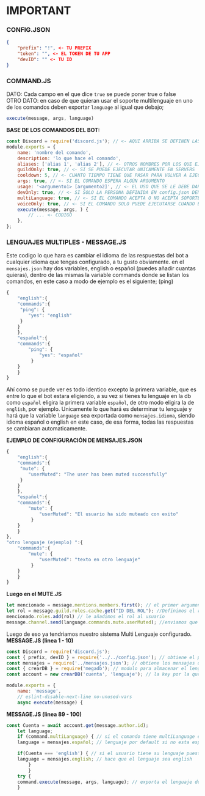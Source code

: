 # IMPORTANT
### CONFIG.JSON
```json
{
	"prefix": "!", <- TU PREFIX
	"token": "", <- EL TOKEN DE TU APP
	"devID": "" <- TU ID
}

```
### COMMAND.JS
DATO: Cada campo en el que dice `true` se puede poner true o false                                                                                                               
OTRO DATO: en caso de que quieran usar el soporte multilenguaje en uno de los comandos deben exportar `language` al igual que debajo;
```js 
execute(message, args, language)
```
**BASE DE LOS COMANDOS DEL BOT:**
```js
const Discord = require('discord.js'); // <- AQUI ARRIBA SE DEFINEN LAS DEPENDECIAS
module.exports = {
	name: 'nombre del comando',
	description: 'lo que hace el comando',
	aliases: ['alias 1', 'alias 2'], // <- OTROS NOMBRES POR LOS QUE EJECUTAR TU COMANDO
	guildOnly: true, // <- SI SE PUEDE EJECUTAR UNICAMENTE EN SERVERS
	cooldown: 5, // <- CUANTO TIEMPO TIENE QUE PASAR PARA VOLVER A EJECUTAR EL COMANDO (EN SEGUNDOS, EN message.js YA SE CONVIERTE A MILISEGUNDOS)
	args: true, // <- SI EL COMANDO ESPERA ALGÚN ARGUMENTO
	usage: '<argumento1> [argumento2]', // <- EL USO QUE SE LE DEBE DAR AL COMANDO(NO PONGAS EL PREFIX, EL BOT YA LO HACE Y <> SON PARA OBLIGATORIAS Y [] PARA OPCIONALES)
	devOnly: true, // <- SI SOLO LA PERSONA DEFINIDA EN config.json DENTRO DE `devID` PUEDE USAR EL COMANDO
	multiLanguage: true, // <- SI EL COMANDO ACEPTA O NO ACEPTA SOPORTE MULTILENGUAJE
	voiceOnly: true, // <- SI EL COMANDO SOLO PUEDE EJECUTARSE CUANDO EL MIEMBRO ESTA EN UN CANAL DE VOZ
	execute(message, args, ) { 
		// ... <- CODIGO
	},
};
```
### LENGUAJES MULTIPLES - MESSAGE.JS
Este codigo lo que hara es cambiar el idioma de las respuestas del bot a cualquier idioma que tengas configurado, a tu gusto obviamente.
en el `mensajes.json` hay dos variables, english o español (puedes añadir cuantas quieras), dentro de las mismas la variable commands donde se listan los comandos, en este caso a modo de ejemplo es el siguiente; (ping)
```js
{
    "english":{
    "commands":{
     "ping": {
        "yes": "english" 
     }
    }
    },
    "español":{
    "commands":{
        "ping": {
            "yes": "español" 
         }
    }
    }
}
```
Ahí como se puede ver es todo identico excepto la primera variable, que es entre lo que el bot estara eligiendo, a su vez si tienes tu lenguaje en la db como `español` eligira la primera variable `español`, de otro modo eligira la de `english`, por ejemplo.
Unicamente lo que hará es determinar tu lenguaje y hará que la variable `language` sea exportada como `mensajes.idioma`, siendo idioma español o english en este caso, de esa forma, todas las respuestas se cambiaran automaticamente.       

**EJEMPLO DE CONFIGURACIÓN DE MENSAJES.JSON**
```js
{
    "english":{
    "commands":{
     "mute": {
        "userMuted": "The user has been muted successfully" 
     }
    }
    },
    "español":{
    "commands":{
        "mute": {
            "userMuted": "El usuario ha sido muteado con exito" 
         }
    }
    }
},
"otro lenguaje (ejemplo) ":{
    "commands":{
        "mute": {
            "userMuted": "texto en otro lenguaje" 
         }
    }
    }
}
```
**Luego en el MUTE.JS**
```js
let mencionado = message.mentions.members.first(); // el primer argumento es una mención
let rol = message.guild.roles.cache.get("ID DEL ROL"); //Definimos el rol
mencionado.roles.add(rol) // le añadimos el rol al usuario
message.channel.send(language.commands.mute.userMuted); //enviamos que el usuario fue muteado
```
Luego de eso ya tendriamos nuestro sistema Multi Lenguaje configurado.                                                                                                           
**MESSAGE.JS (linea 1 - 10)**
```js
const Discord = require('discord.js');
const { prefix, devID } = require('../../config.json'); // obtiene el prefix y la id del dueño de config.json
const mensajes = require('../mensajes.json'); // obtiene los mensajes de mensajes.json
const { crearDB } = require('megadb'); // modulo para almacenar el lenguaje de cada usuario
const account = new crearDB('cuenta', 'lenguaje'); // la key por la que se obtiene el lenguaje del usuario

module.exports = {
	name: 'message',
	// eslint-disable-next-line no-unused-vars
	async execute(message) {
```
**MESSAGE.JS (linea 89 - 100)**
```js
const Cuenta = await account.get(message.author.id);
	let language;
	if (command.multiLanguage) { // si el comando tiene multiLanguage en true
	language = mensajes.español; // lenguaje por default si no esta especificado en la base de datos

	if(Cuenta === 'english') { // si el usuario tiene su lenguaje puesto en english (inglés)
	language = mensajes.english; // hace que el lenguaje sea english
        }
        }
	try {
	command.execute(message, args, language); // exporta el lenguaje del usuario
	}
```
